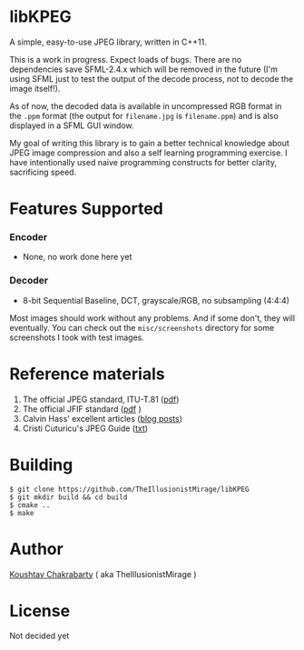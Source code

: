 # libKPEG

A simple, easy-to-use JPEG library, written in C++11.

This is a work in progress. Expect loads of bugs. There are no dependencies
save SFML-2.4.x which will be removed in the future (I'm using SFML just to
test the output of the decode process, not to decode the image itself!).

As of now, the decoded data is available in uncompressed RGB format in the `.ppm` format
(the output for `filename.jpg` is `filename.ppm`) and is also displayed in a SFML GUI window.

My goal of writing this library is to gain a better technical knowledge about
JPEG image compression and also a self learning programming exercise. I have
intentionally used naive programming constructs for better clarity, sacrificing
speed.


# Features Supported

### Encoder

* None, no work done here yet

### Decoder

* 8-bit Sequential Baseline, DCT, grayscale/RGB, no subsampling (4:4:4)


Most images should work without any problems. And if some don't, they will eventually.
You can check out the `misc/screenshots` directory for some screenshots I took with
test images.


# Reference materials

1. The official JPEG standard, ITU-T.81 ([pdf](https://www.w3.org/Graphics/JPEG/itu-t81.pdf))
2. The official JFIF standard ([pdf](https://www.w3.org/Graphics/JPEG/jfif3.pdf) )
3. Calvin Hass' excellent articles ([blog posts](http://www.impulseadventure.com/photo/))
4. Cristi Cuturicu's JPEG Guide ([txt](http://www.opennet.ru/docs/formats/jpeg.txt))


# Building

```
$ git clone https://github.com/TheIllusionistMirage/libKPEG
$ git mkdir build && cd build
$ cmake ..
$ make
```

# Author
[Koushtav Chakrabarty](https://github.com/TheIllusionistMirage) ( aka TheIllusionistMirage )

# License
Not decided yet
